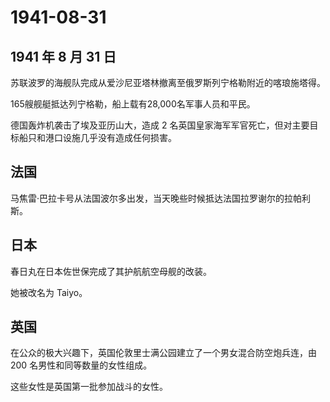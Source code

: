 # 1941-08-31

## 1941 年 8 月 31 日

苏联波罗的海舰队完成从爱沙尼亚塔林撤离至俄罗斯列宁格勒附近的喀琅施塔得。

165艘舰艇抵达列宁格勒，船上载有28,000名军事人员和平民。

德国轰炸机袭击了埃及亚历山大，造成 2
名英国皇家海军军官死亡，但对主要目标船只和港口设施几乎没有造成任何损害。

## 法国

马焦雷·巴拉卡号从法国波尔多出发，当天晚些时候抵达法国拉罗谢尔的拉帕利斯。

## 日本

春日丸在日本佐世保完成了其护航航空母舰的改装。

她被改名为 Taiyo。

## 英国

在公众的极大兴趣下，英国伦敦里士满公园建立了一个男女混合防空炮兵连，由
200 名男性和同等数量的女性组成。

这些女性是英国第一批参加战斗的女性。



